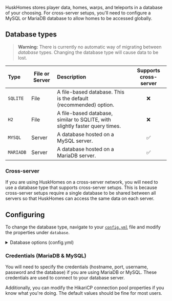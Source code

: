 HuskHomes stores player data, homes, warps, and teleports in a database of your choosing. For cross-server setups, you'll need to configure a MySQL or MariaDB database to allow homes to be accessed globally.

## Database types
> **Warning:** There is currently no automatic way of migrating between _database_ types. Changing the database type will cause data to be lost.

| Type      | File or Server | Description                                                                 | Supports cross-server |
|:----------|----------------|:----------------------------------------------------------------------------|:---------------------:|
| `SQLITE`  | File           | A file-based database. This is the default (recommended) option.            |           ❌           |
| `H2`      | File           | A file-based database, similar to SQLITE, with slightly faster query times. |           ❌           |
| `MYSQL`   | Server         | A database hosted on a MySQL server.                                        |           ✅           |
| `MARIADB` | Server         | A database hosted on a MariaDB server.                                      |           ✅           |

### Cross-server
If you are using HuskHomes on a cross-server network, you will need to use a database type that supports cross-server setups. This is because cross-server setups require a single database to be shared between all servers so that HuskHomes can access the same data on each server.

## Configuring
To change the database type, navigate to your [`config.yml`](Config-Files) file and modify the properties under `database`.

<details>
<summary>Database options (config.yml)</summary>

```yaml
database:
  # Type of database to use (SQLITE, H2, MYSQL or MARIADB)
  type: SQLITE
  mysql:
    credentials:
      # Specify credentials here if you are using MYSQL or MARIADB as your database type
      host: localhost
      port: 3306
      database: HuskHomes
      username: root
      password: pa55w0rd
      parameters: ?autoReconnect=true&useSSL=false&useUnicode=true&characterEncoding=UTF-8
    connection_pool:
      # MYSQL / MARIADB database Hikari connection pool properties. Don't modify this unless you know what you're doing!
      size: 12
      idle: 12
      lifetime: 1800000
      keepalive: 30000
      timeout: 20000
```
</details>

### Credentials (MariaDB & MySQL)
You will need to specify the credentials (hostname, port, username, password and the database) if you are using MariaDB or MySQL. These credentials are used to connect to your database server.

Additionally, you can modify the HikariCP connection pool properties if you know what you're doing. The default values should be fine for most users.